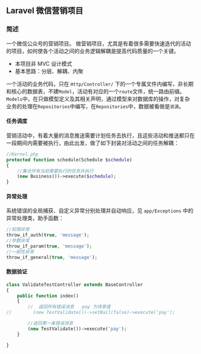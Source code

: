 <h2>Laravel 微信营销项目</h2>

### 简述
一个微信公众号的营销项目。
做营销项目，尤其是有着很多需要快速迭代的活动的项目，如何使各个活动之间的业务逻辑解耦是提高代码质量的一个关键。

- 本项目非 MVC 设计模式
- 基本思路：分层、解耦、内聚

一个活动的业务代码，只在 `Http/Controller/` 下的一个专属文件内编写，非长期和核心的数据表，不建`Model`，活动有对应的一个`route`文件，统一路由前缀。
`Models`中，在只做模型定义及其相关声明，通过模型来对数据库的操作，对复杂业务的处理在`Repositories`中编写，在`Repositories`中，数据被看做是`资源`。

#### 任务调度
营销活动中，有着大量的消息推送需要计划任务去执行，且这些活动和推送都只在一段期间内需要被执行，由此出发，做了如下封装对活动之间的任务解耦：
```php
//Kernel.php
protected function schedule(Schedule $schedule)
{
    //集合所有当前需要执行的任务并执行
    (new Business())->execute($schedule);
}
```

#### 异常处理

系统错误的全局捕获、自定义异常分别处理并自动响应，见 `app/Exceptions` 中的异常处理类，助手函数：
```php
//权限异常
throw_if_auth(true, 'message');
//参数异常
throw_if_param(true, 'message');
//一般性异常
throw_if_general(true, 'message');
```

#### 数据验证
```php
class ValidateTestController extends BaseController
{
    public function index()
    {
        //  返回所有错误消息   pay 为场景值
//        (new TestValidate())->setBail(false)->execute('pay');

        //返回第一条错误消息
        (new TestValidate())->execute('pay');
    }

}
```
